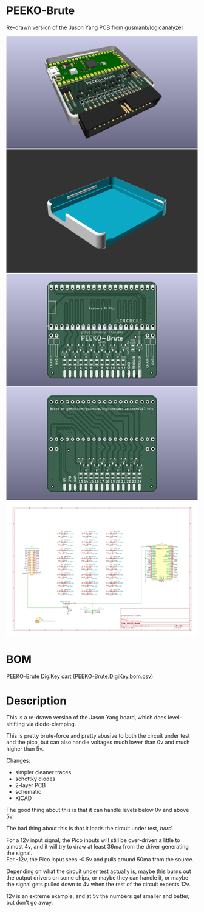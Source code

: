 # PEEKO-Brute

Re-drawn version of the Jason Yang PCB from [gusmanb/logicanalyzer](https://github.com/gusmanb/logicanalyzer)

![](PCB/out/PEEKO-Brute.jpg)
![](HOUSING/out/PEEKO-Brute_housing.png)
![](PCB/out/PEEKO-Brute.top.jpg)
![](PCB/out/PEEKO-Brute.bottom.jpg)
![](PCB/out/PEEKO-Brute.svg)

# BOM
[PEEKO-Brute DigiKey cart](https://www.digikey.com/short/7wdbdp9q)  ([PEEKO-Brute.DigiKey.bom.csv](PEEKO-Brute.DigiKey.bom.csv))

# Description

This is a re-drawn version of the Jason Yang board, which does level-shifting via diode-clamping.

This is pretty brute-force and pretty abusive to both the circuit under test and the pico, but can also handle voltages much lower than 0v and much higher than 5v.

Changes:  
* simpler cleaner traces  
* schottky diodes
* 2-layer PCB  
* schematic
* KiCAD

The good thing about this is that it can handle levels below 0v and above 5v.

The bad thing about this is that it loads the circuit under test, *hard*.

For a 12v input signal, the Pico inputs will still be over-driven a little to almost 4v, and it will try to draw at least 36ma from the driver generating the signal.  
For -12v, the Pico input sees -0.5v and pulls around 50ma from the source.

Depending on what the circuit under test actually is, maybe this burns out the output drivers on some chips, or maybe they can handle it, or maybe the signal gets pulled down to 4v when the rest of the circuit expects 12v.

12v is an extreme example, and at 5v the numbers get smaller and better, but don't go away.
